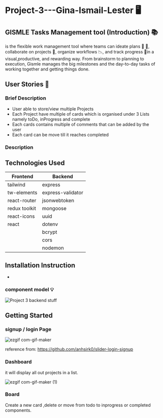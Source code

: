 # Project-3---Gina-Ismail-Lester :desktop_computer:

## GISMLE Tasks Management tool (Introduction) :books:

is the flexible work management tool where teams can ideate plans :memo:
:pencil:, collaborate on projects :file_folder:, organize workflows :chart_with_downwards_trend:, and track progress :round_pushpin:in a
visual,productive, and rewarding way. From brainstorm to planning to execution, Gismle manages the big milestones and the day-to-day tasks of working together and getting things done.

## User Stories :page_facing_up:

### Brief Description
- User able to store/view multiple Projects
- Each Project have multiple of cards which is organised under 3 Lists namely toDo, inProgress and complete
- Each cards contains multiple of comments that can be added by the user 
- Each card can be move till it reaches completed

### Description


## Technologies Used

|Frontend     |Backend          |
| ------------|-----------------|
|tailwind     |express          |
|tw-elements  |express-validator|
|react-router |jsonwebtoken     |
|redux toolkit|mongoose         |
|react-icons  |uuid             |
|react        |dotenv           |
|             |bcrypt           |
|             |cors             |
|             |nodemon          |

## Installation Instruction

- 




### component model :bulb:
![Project 3 backend stuff](https://user-images.githubusercontent.com/44399805/180625949-e63ee2f9-3898-400b-9c78-26cdb462482d.png)



## Getting Started

### signup / login Page

![ezgif com-gif-maker](https://user-images.githubusercontent.com/44399805/180336486-bdb02a56-8f38-478a-b860-a163595710a3.gif)

reference from: https://github.com/anhsirk0/slider-login-signup

### Dashboard

it will display all out projects in a list.

![ezgif com-gif-maker (1)](https://user-images.githubusercontent.com/44399805/180339057-c79ce1fa-6c4a-464a-84e0-1a73351c64a7.gif)

### Board

Create a new card ,delete or move from todo to inprogress or completed components.
